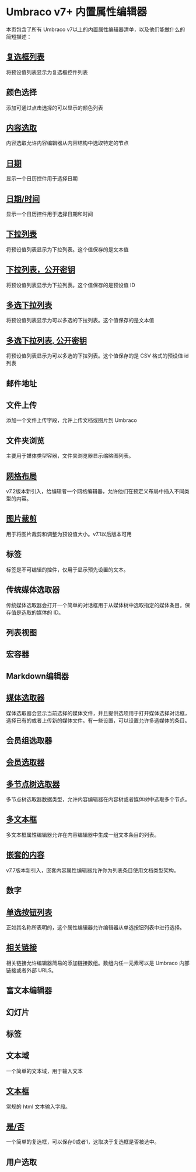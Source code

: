 # Umbraco v7+ 内置属性编辑器

本页包含了所有 Umbraco v7以上的内置属性编辑器清单，以及他们能做什么的简短描述：

## [复选框列表](CheckBox-List.md)
将预设值列表显示为复选框控件列表

## 颜色选择
添加可通过点击选择的可以显示的颜色列表

## [内容选取](Content-Picker2.md)
内容选取允许内容编辑器从内容结构中选取特定的节点


## [日期](Date.md)
显示一个日历控件用于选择日期

## [日期/时间](Date-Time.md)
显示一个日历控件用于选择日期和时间

## [下拉列表](DropDown-List.md)
将预设值列表显示为下拉列表。这个值保存的是文本值

## [下拉列表，公开密钥](DropDown-List-Publishing-Keys.md)
将预设值列表显示为下拉列表。这个值保存的是预设值 ID

## [多选下拉列表](DropDown-List-Multiple.md)
将预设值列表显示为可以多选的下拉列表。这个值保存的是文本值

## [多选下拉列表, 公开密钥](DropDown-List-Multiple-Publish-Keys.md)
将预设值列表显示为可以多选的下拉列表。这个值保存的是 CSV 格式的预设值 id 列表

## 邮件地址

## 文件上传
添加一个文件上传字段，允许上传文档或图片到 Umbraco

## 文件夹浏览
主要用于媒体类型容器，文件夹浏览器显示缩略图列表。

## [网格布局](Grid-Layout.md)
v7.2版本新引入，给编辑者一个网格编辑器，允许他们在预定义布局中插入不同类型的内容。

## [图片裁剪](Image-Cropper.md)
用于将图片裁剪和调整为预设值大小。v7.1以后版本可用

## 标签
标签是不可编辑的控件，仅用于显示预先设置的文本。

## 传统媒体选取器
传统媒体选取器会打开一个简单的对话框用于从媒体树中选取指定的媒体条目。保存值是选取的媒体的 ID。

## 列表视图

## 宏容器

## Markdown编辑器

## [媒体选取器](Media-Picker2.md)
媒体选取器会显示当前选择的媒体文件，并且提供选项用于打开媒体选择对话框，选择已有的或者上传新的媒体文件。有一些设置，可以设置允许多选媒体的条目。

## 会员组选取器

## [会员选取器](Member-Picker.md)

## [多节点树选取器](Multinode-Treepicker2.md)
多节点树选取器数据类型，允许内容编辑器在内容树或者媒体树中选取多个节点。

## [多文本框](Multiple-Textbox.md)
多文本框属性编辑器允许在内容编辑器中生成一组文本条目的列表。

## [嵌套的内容](Nested-Content.md)
v7.7版本新引入，嵌套内容属性编辑器允许你为列表条目使用文档类型架构。

## 数字

## [单选按钮列表](RadioButton-List.md)
正如其名称所表明的，这个属性编辑器允许编辑器从单选按钮列表中进行选择。

## [相关链接](Related-Links2.md)
相关链接允许编辑器简易的添加链接数组。数组内任一元素可以是 Umbraco 内部链接或者外部 URLS。

## 富文本编辑器

## 幻灯片

## 标签

## 文本域
一个简单的文本域，用于输入文本

## [文本框](Textbox.md)
常规的 html 文本输入字段。

## [是/否](True-False.md)
一个简单的复选框，可以保存0或者1，这取决于复选框是否被选中。

## 用户选取
